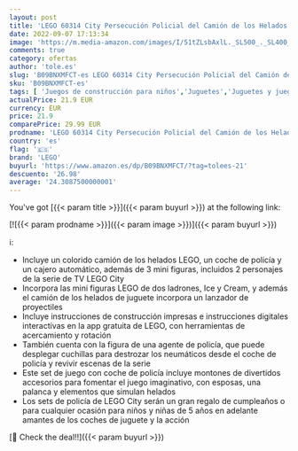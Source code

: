 ```yaml
---
layout: post
title: 'LEGO 60314 City Persecución Policial del Camión de los Helados  Juguete de Construcción con 2 Vehículos para Niños y Niñas de 5 Años o Más'
date: 2022-09-07 17:13:34
image: 'https://m.media-amazon.com/images/I/51tZLsbAxlL._SL500_._SL400_.jpg'
comments: true
category: ofertas
author: 'tole.es'
slug: 'B09BNXMFCT-es LEGO 60314 City Persecución Policial del Camión de los...'
sku: 'B09BNXMFCT-es'
tags: [ 'Juegos de construcción para niños','Juguetes','Juguetes y juegos','Sets de construcción','lego','🇪🇸', ]
actualPrice: 21.9 EUR
currency: EUR
price: 21.9
comparePrice: 29.99 EUR
prodname: 'LEGO 60314 City Persecución Policial del Camión de los Helados  Juguete de Construcción con 2 Vehículos para Niños y Niñas de 5 Años o Más'
country: 'es'
flag: '🇪🇸'
brand: 'LEGO'
buyurl: 'https://www.amazon.es/dp/B09BNXMFCT/?tag=tolees-21'
descuento: '26.98'
average: '24.3087500000001'
---
```


You've got [{{< param title >}}]({{< param buyurl >}}) at the following link:

[![{{< param prodname >}}]({{< param image >}})]({{< param buyurl >}})

ℹ️:

- Incluye un colorido camión de los helados LEGO, un coche de policía y un cajero automático, además de 3 mini figuras, incluidos 2 personajes de la serie de TV LEGO City
- Incorpora las mini figuras LEGO de dos ladrones, Ice y Cream, y además el camión de los helados de juguete incorpora un lanzador de proyectiles
- Incluye instrucciones de construcción impresas e instrucciones digitales interactivas en la app gratuita de LEGO, con herramientas de acercamiento y rotación
- También cuenta con la figura de una agente de policía, que puede desplegar cuchillas para destrozar los neumáticos desde el coche de policía y revivir escenas de la serie
- Este set de juego con coche de policía incluye montones de divertidos accesorios para fomentar el juego imaginativo, con esposas, una palanca y elementos que simulan helados
- Los sets de policía de LEGO City serán un gran regalo de cumpleaños o para cualquier ocasión para niños y niñas de 5 años en adelante amantes de los coches de juguete y la acción

[🛒 Check the deal!!]({{< param buyurl >}})
